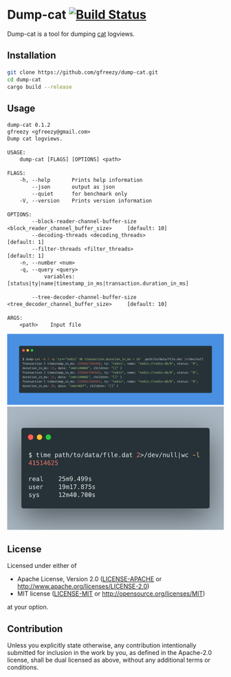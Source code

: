 # Dump-cat [![Build Status](https://travis-ci.com/gfreezy/dump-cat.svg?branch=master)](https://travis-ci.com/gfreezy/dump-cat)
Dump-cat is a tool for dumping [cat](https://github.com/dianping/cat) logviews.

## Installation

```bash
git clone https://github.com/gfreezy/dump-cat.git
cd dump-cat
cargo build --release
```

## Usage

```
dump-cat 0.1.2
gfreezy <gfreezy@gmail.com>
Dump cat logviews.

USAGE:
    dump-cat [FLAGS] [OPTIONS] <path>

FLAGS:
    -h, --help       Prints help information
        --json       output as json
        --quiet      for benchmark only
    -V, --version    Prints version information

OPTIONS:
        --block-reader-channel-buffer-size <block_reader_channel_buffer_size>     [default: 10]
        --decoding-threads <decoding_threads>                                     [default: 1]
        --filter-threads <filter_threads>                                         [default: 1]
    -n, --number <num>
    -q, --query <query>
            variables: [status|ty|name|timestamp_in_ms|transaction.duration_in_ms]

        --tree-decoder-channel-buffer-size <tree_decoder_channel_buffer_size>     [default: 10]

ARGS:
    <path>    Input file

```

![](example.png)
![](perf.png)
## License

Licensed under either of

 * Apache License, Version 2.0
   ([LICENSE-APACHE](LICENSE-APACHE) or http://www.apache.org/licenses/LICENSE-2.0)
 * MIT license
   ([LICENSE-MIT](LICENSE-MIT) or http://opensource.org/licenses/MIT)

at your option.

## Contribution

Unless you explicitly state otherwise, any contribution intentionally submitted
for inclusion in the work by you, as defined in the Apache-2.0 license, shall be
dual licensed as above, without any additional terms or conditions.
